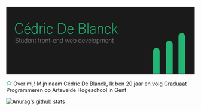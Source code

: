 [![Header](https://github.com/CedricDeBlanck/CedricDeBlanck/blob/main/Middel%202-100.jpg?raw=true "Header")](http://www.cedricdeblanck.be/)


<img src="https://raw.githubusercontent.com/CedricDeBlanck/CedricDeBlanck/7e6f28f451bd9cf3431dd3db0c5ec8d6c979283a/star.svg" width="15px"> Over mij!
Mijn naam Cédric De Blanck, Ik ben 20 jaar en volg Graduaat Programmeren op Artevelde Hogeschool in Gent

[![Anurag's github stats](https://github-readme-stats.vercel.app/api?username=CedricDeBlanck)](https://github.com/anuraghazra/github-readme-stats)

<!--
**CedricDeBlanck/CedricDeBlanck** is a ✨ _special_ ✨ repository because its `README.md` (this file) appears on your GitHub profile.

Here are some ideas to get you started:

- 🔭 I’m currently working on ...
- 🌱 I’m currently learning ...
- 👯 I’m looking to collaborate on ...
- 🤔 I’m looking for help with ...
- 💬 Ask me about ...
- 📫 How to reach me: ...
- 😄 Pronouns: ...
- ⚡ Fun fact: ...
-->
